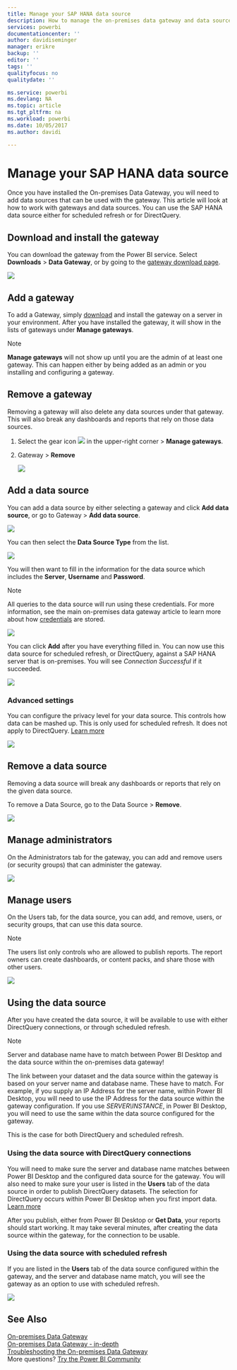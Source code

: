 ```yaml
---
title: Manage your SAP HANA data source
description: How to manage the on-premises data gateway and data sources that belong to that gateway. This article is specific to SAP HANA.
services: powerbi
documentationcenter: ''
author: davidiseminger
manager: erikre
backup: ''
editor: ''
tags: ''
qualityfocus: no
qualitydate: ''

ms.service: powerbi
ms.devlang: NA
ms.topic: article
ms.tgt_pltfrm: na
ms.workload: powerbi
ms.date: 10/05/2017
ms.author: davidi

---
```

# Manage your SAP HANA data source
Once you have installed the On-premises Data Gateway, you will need to add data sources that can be used with the gateway. This article will look at how to work with gateways and data sources. You can use the SAP HANA data source either for scheduled refresh or for DirectQuery.

## Download and install the gateway
You can download the gateway from the Power BI service. Select **Downloads** > **Data Gateway**, or by going to the [gateway download page](https://go.microsoft.com/fwlink/?LinkId=698861).

![](media/service-gateway-enterprise-manage-sap/powerbi-download-data-gateway.png)

## Add a gateway
To add a Gateway, simply [download](https://go.microsoft.com/fwlink/?LinkId=698861) and install the gateway on a server in your environment. After you have installed the gateway, it will show in the lists of gateways under **Manage gateways**.

> [!NOTE]
> **Manage gateways** will not show up until you are the admin of at least one gateway. This can happen either by being added as an admin or you installing and configuring a gateway.
> 
> 

## Remove a gateway
Removing a gateway will also delete any data sources under that gateway.  This will also break any dashboards and reports that rely on those data sources.

1. Select the gear icon ![](media/service-gateway-enterprise-manage-sap/pbi_gearicon.png) in the upper-right corner > **Manage gateways**.
2. Gateway > **Remove**
   
   ![](media/service-gateway-enterprise-manage-sap/datasourcesettings7.png)

## Add a data source
You can add a data source by either selecting a gateway and click **Add data source**, or go to Gateway > **Add data source**.

![](media/service-gateway-enterprise-manage-sap/datasourcesettings1.png)

You can then select the **Data Source Type** from the list.

![](media/service-gateway-enterprise-manage-sap/datasourcesettings2-sap.png)

You will then want to fill in the information for the data source which includes the **Server**, **Username** and **Password**.

> [!NOTE]
> All queries to the data source will run using these credentials. For more information, see the main on-premises data gateway article to learn more about how [credentials](powerbi-gateway-onprem.md#credentials) are stored.
> 
> 

![](media/service-gateway-enterprise-manage-sap/datasourcesettings3-sap.png)

You can click **Add** after you have everything filled in.  You can now use this data source for scheduled refresh, or DirectQuery, against a SAP HANA server that is on-premises. You will see *Connection Successful* if it succeeded.

![](media/service-gateway-enterprise-manage-sap/datasourcesettings4.png)

### Advanced settings
You can configure the privacy level for your data source. This controls how data can be mashed up. This is only used for scheduled refresh. It does not apply to DirectQuery. [Learn more](https://support.office.com/article/Privacy-levels-Power-Query-CC3EDE4D-359E-4B28-BC72-9BEE7900B540)

![](media/service-gateway-enterprise-manage-sap/datasourcesettings9.png)

## Remove a data source
Removing a data source will break any dashboards or reports that rely on the given data source.  

To remove a Data Source, go to the Data Source > **Remove**.

![](media/service-gateway-enterprise-manage-sap/datasourcesettings6.png)

## Manage administrators
On the Administrators tab for the gateway, you can add and remove users (or security groups) that can administer the gateway.

![](media/service-gateway-enterprise-manage-sap/datasourcesettings8.png)

## Manage users
On the Users tab, for the data source, you can add, and remove, users, or security groups, that can use this data source.

> [!NOTE]
> The users list only controls who are allowed to publish reports. The report owners can create dashboards, or content packs, and share those with other users.
> 
> 

![](media/service-gateway-enterprise-manage-sap/datasourcesettings5.png)

## Using the data source
After you have created the data source, it will be available to use with either DirectQuery connections, or through scheduled refresh.

> [!NOTE]
> Server and database name have to match between Power BI Desktop and the data source within the on-premises data gateway!
> 
> 

The link between your dataset and the data source within the gateway is based on your server name and database name. These have to match. For example, if you supply an IP Address for the server name, within Power BI Desktop, you will need to use the IP Address for the data source within the gateway configuration. If you use *SERVER\INSTANCE*, in Power BI Desktop, you will need to use the same within the data source configured for the gateway.

This is the case for both DirectQuery and scheduled refresh.

### Using the data source with DirectQuery connections
You will need to make sure the server and database name matches between Power BI Desktop and the configured data source for the gateway. You will also need to make sure your user is listed in the **Users** tab of the data source in order to publish DirectQuery datasets. The selection for DirectQuery occurs within Power BI Desktop when you first import data. [Learn more](powerbi-desktop-use-directquery.md)

After you publish, either from Power BI Desktop or **Get Data**, your reports should start working. It may take several minutes, after creating the data source within the gateway, for the connection to be usable.

### Using the data source with scheduled refresh
If you are listed in the **Users** tab of the data source configured within the gateway, and the server and database name match, you will see the gateway as an option to use with scheduled refresh.

![](media/service-gateway-enterprise-manage-sap/powerbi-gateway-enterprise-schedule-refresh.png)

## See Also
[On-premises Data Gateway](powerbi-gateway-onprem.md)  
[On-premises Data Gateway - in-depth](powerbi-gateway-onprem-indepth.md)  
[Troubleshooting the On-premises Data Gateway](powerbi-gateway-onprem-tshoot.md)  
More questions? [Try the Power BI Community](http://community.powerbi.com/)

